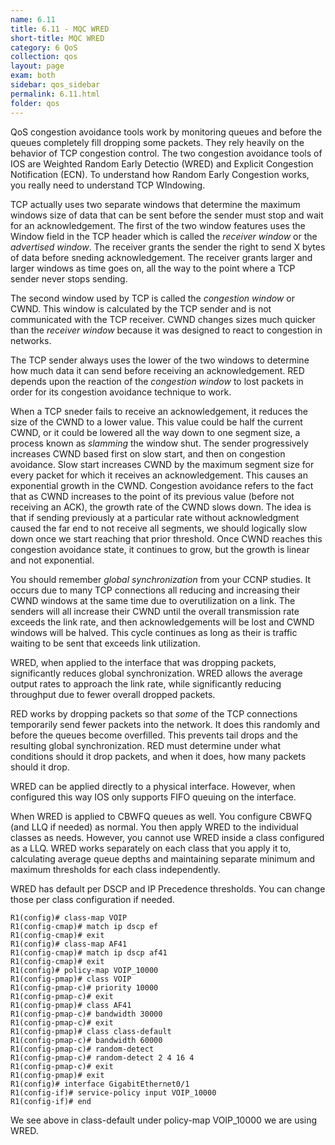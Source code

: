 ```yaml
---
name: 6.11
title: 6.11 - MQC WRED
short-title: MQC WRED
category: 6 QoS
collection: qos
layout: page
exam: both
sidebar: qos_sidebar
permalink: 6.11.html
folder: qos
---
```

QoS congestion avoidance tools work by monitoring queues and before the queues completely fill dropping some packets. They rely heavily on the behavior of TCP congestion control. The two congestion avoidance tools of IOS are Weighted Random Early Detectio (WRED) and Explicit Congestion Notification (ECN). To understand how Random Early Congestion works, you really need to understand TCP WIndowing.

TCP actually uses two separate windows that determine the maximum windows size of data that can be sent before the sender must stop and wait for an acknowledgement. The first of the two window features uses the Window field in the TCP header which is called the *receiver window* or the *advertised window*. The receiver grants the sender the right to send X bytes of data before sneding acknowledgement. The receiver grants larger and larger windows as time goes on, all the way to the point where a TCP sender never stops sending.

The second window used by TCP is called the *congestion window* or CWND. This window is calculated by the TCP sender and is not communicated with the TCP receiver. CWND changes sizes much quicker than the *receiver window* because it was designed to react to congestion in networks.

The TCP sender always uses the lower of the two windows to determine how much data it can send before receiving an acknowledgement. RED depends upon the reaction of the *congestion window* to lost packets in order for its congestion avoidance technique to work.

When a TCP sneder fails to receive an acknowledgement, it reduces the size of the CWND to a lower value. This value could be half the current CWND, or it could be lowered all the way down to one segment size, a process known as *slamming* the window shut. The sender progressively increases CWND based first on slow start, and then on congestion avoidance. Slow start increases CWND by the maximum segment size for every packet for which it receives an acknowledgement. This causes an exponential growth in the CWND. Congestion avoidance refers to the fact that as CWND increases to the point of its previous value (before not receiving an ACK), the growth rate of the CWND slows down. The idea is that if sending previously at a particular rate without acknowledgment caused the far end to not receive all segments, we should logically slow down once we start reaching that prior threshold. Once CWND reaches this congestion avoidance state, it continues to grow, but the growth is linear and not exponential.

You should remember *global synchronization* from your CCNP studies. It occurs due to many TCP connections all reducing and increasing their CWND windows at the same time due to overutilization on a link. The senders will all increase their CWND until the overall transmission rate exceeds the link rate, and then acknowledgements will be lost and CWND windows will be halved. This cycle continues as long as their is traffic waiting to be sent that exceeds link utilization.

WRED, when applied to the interface that was dropping packets, significantly reduces global synchronization. WRED allows the average output rates to approach the link rate, while significantly reducing throughput due to fewer overall dropped packets.

RED works by dropping packets so that *some* of the TCP connections temporarily send fewer packets into the network. It does this randomly and before the queues become overfilled. This prevents tail drops and the resulting global synchronization. RED must determine under what conditions should it drop packets, and when it does, how many packets should it drop.

WRED can be applied directly to a physical interface. However, when configured this way IOS only supports FIFO queuing on the interface.

When WRED is applied to CBWFQ queues as well. You configure CBWFQ (and LLQ if needed) as normal. You then apply WRED to the individual classes as needs. However, you cannot use WRED inside a class configured as a LLQ. WRED works separately on each class that you apply it to, calculating average queue depths and maintaining separate minimum and maximum thresholds for each class independently.

WRED has default per DSCP and IP Precedence thresholds. You can change those per class configuration if needed.
```
R1(config)# class-map VOIP
R1(config-cmap)# match ip dscp ef
R1(config-cmap)# exit
R1(config)# class-map AF41
R1(config-cmap)# match ip dscp af41
R1(config-cmap)# exit
R1(config)# policy-map VOIP_10000
R1(config-pmap)# class VOIP
R1(config-pmap-c)# priority 10000
R1(config-pmap-c)# exit
R1(config-pmap)# class AF41
R1(config-pmap-c)# bandwidth 30000
R1(config-pmap-c)# exit
R1(config-pmap)# class class-default
R1(config-pmap-c)# bandwidth 60000
R1(config-pmap-c)# random-detect
R1(config-pmap-c)# random-detect 2 4 16 4
R1(config-pmap-c)# exit
R1(config-pmap)# exit
R1(config)# interface GigabitEthernet0/1
R1(config-if)# service-policy input VOIP_10000
R1(config-if)# end
```
We see above in class-default under policy-map VOIP_10000 we are using WRED.
